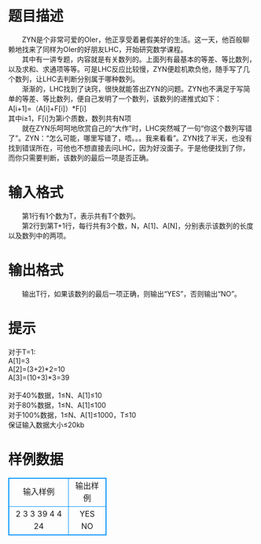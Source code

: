 # 

 
 # 题目描述 
　　ZYN是个非常可爱的OIer，他正享受着暑假美好的生活。这一天，他百般聊赖地找来了同样为OIer的好朋友LHC，开始研究数学课程。<BR>　　其中有一讲专题，内容就是有关数列的。上面列有最基本的等差、等比数列，以及求和、求通项等等。可是LHC反应比较慢，ZYN便趁机欺负他，随手写了几个数列，让LHC去判断分别属于哪种数列。<BR>　　渐渐的，LHC找到了诀窍，很快就能答出ZYN的问题。ZYN也不满足于写简单的等差、等比数列，便自己发明了一个数列，该数列的递推式如下：<BR>A[i+1]=（A[i]+F[i]）*F[i]<BR>其中i≥1，F[i]为第i个质数，数列共有N项<BR>　　就在ZYN乐呵呵地欣赏自己的“大作”时，LHC突然喊了一句“你这个数列写错了”。ZYN：“怎么可能，哪里写错了，唔。。。我来看看”。ZYN找了半天，也没有找到错误所在，可他也不想直接去问LHC，因为好没面子。于是他便找到了你，而你只需要判断，该数列的最后一项是否正确。 

 
 # 输入格式 
　　第1行有1个数为T，表示共有T个数列。<BR>　　第2行到第T+1行，每行共有3个数，N，A[1]、A[N]，分别表示该数列的长度以及数列中的两项。 

 
 # 输出格式 
　　输出T行，如果该数列的最后一项正确，则输出“YES”，否则输出“NO”。 

 
 # 提示 
对于T=1:<BR>A[1]=3<BR>A[2]=(3+2)*2=10<BR>A[3]=(10+3)*3=39<BR><BR>对于40%数据，1≤N、A[1]≤10<BR>对于80%数据，1≤N、A[1]≤100<BR>对于100%数据，1≤N、A[1]≤1000，T≤10<BR>保证输入数据大小≤20kb 
# 样例数据
<style>
        table,table tr th, table tr td { border:1px solid #0094ff; }
        table { width: 200px; min-height: 25px; line-height: 25px; text-align: center; border-collapse: collapse;}   
    </style>
<table>
	<tr>
		<td>输入样例</td>
		<td>输出样例</td>
	</tr>
<tr><td>2
3 3 39
4 4 24
</td><td>YES
NO
</td></tr></table>
